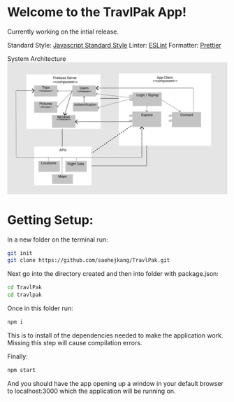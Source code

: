 # Welcome to the TravlPak App!

Currently working on the intial release.

Standard Style: [Javascript Standard Style](https://standardjs.com)
Linter: [ESLint](https://eslint.org/docs/about/)
Formatter: [Prettier](https://prettier.io/docs/en/index.html)

System Architecture
![System Architecture](https://github.com/saehejkang/TravlPak/blob/master/UML%20Component%20Design.JPG)


 # Getting Setup:

In a new folder on the terminal run:
```bash
git init
git clone https://github.com/saehejkang/TravlPak.git
```

Next go into the directory created and then into folder with package.json:
```bash
cd TravlPak
cd travlpak
```
Once in this folder run:
```bash
npm i
```
This is to install of the dependencies needed to make the application work. Missing this step will cause compilation errors.

Finally:
```bash
npm start
```
And you should have the app opening up a window in your default browser to localhost:3000 which the application will be running on.

